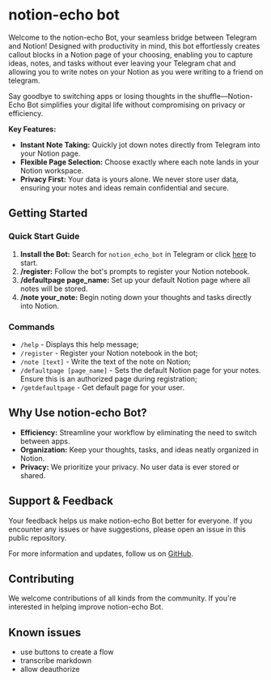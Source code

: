 # notion-echo bot

Welcome to the notion-echo Bot, your seamless bridge between Telegram and Notion! Designed with productivity in mind, this bot effortlessly creates callout blocks in a Notion page of your choosing, enabling you to capture ideas, notes, and tasks without ever leaving your Telegram chat and allowing you to write notes on your Notion as you were writing to a friend on telegram. 

Say goodbye to switching apps or losing thoughts in the shuffle—Notion-Echo Bot simplifies your digital life without compromising on privacy or efficiency.

**Key Features:**
- **Instant Note Taking:** Quickly jot down notes directly from Telegram into your Notion page.
- **Flexible Page Selection:** Choose exactly where each note lands in your Notion workspace.
- **Privacy First:** Your data is yours alone. We never store user data, ensuring your notes and ideas remain confidential and secure.

## Getting Started

### Quick Start Guide

1. **Install the Bot:** Search for `notion_echo_bot` in Telegram or click [here](https://t.me/notion_echo_bot) to start.
2. **/register:** Follow the bot's prompts to register your Notion notebook.
3. **/defaultpage page_name:** Set up your default Notion page where all notes will be stored.
4. **/note your_note:** Begin noting down your thoughts and tasks directly into Notion.

### Commands

- `/help` - Displays this help message;
- `/register` - Register your Notion notebook in the bot;
- `/note [text]` - Write the text of the note on Notion;
- `/defaultpage [page_name]` - Sets the default Notion page for your notes. Ensure this is an authorized page during registration;
- `/getdefaultpage` - Get default page for your user.

## Why Use notion-echo Bot?

- **Efficiency:** Streamline your workflow by eliminating the need to switch between apps.
- **Organization:** Keep your thoughts, tasks, and ideas neatly organized in Notion.
- **Privacy:** We prioritize your privacy. No user data is ever stored or shared.

## Support & Feedback

Your feedback helps us make notion-echo Bot better for everyone. If you encounter any issues or have suggestions, please open an issue in this public repository.

For more information and updates, follow us on [GitHub](https://github.com/fulviodenza/notion-echo).

## Contributing

We welcome contributions of all kinds from the community. If you're interested in helping improve notion-echo Bot.

## Known issues
- use buttons to create a flow
- transcribe markdown
- allow deauthorize
